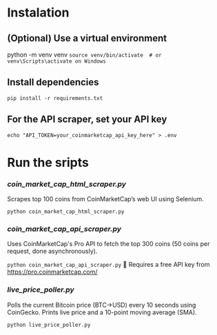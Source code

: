 # Instalation

## (Optional) Use a virtual environment
python -m venv venv
`source venv/bin/activate  # or venv\Scripts\activate on Windows`

## Install dependencies
`pip install -r requirements.txt`

## For the API scraper, set your API key
`echo "API_TOKEN=your_coinmarketcap_api_key_here" > .env`


# Run the sripts
### *coin_market_cap_html_scraper.py*
Scrapes top 100 coins from CoinMarketCap’s web UI using Selenium.

`python coin_market_cap_html_scraper.py`

### *coin_market_cap_api_scraper.py*
Uses CoinMarketCap's Pro API to fetch the top 300 coins (50 coins per request, done asynchronously).

`python coin_market_cap_api_scraper.py`
📌 Requires a free API key from https://pro.coinmarketcap.com/

### *live_price_poller.py*
Polls the current Bitcoin price (BTC→USD) every 10 seconds using CoinGecko. Prints live price and a 10-point moving average (SMA).

`python live_price_poller.py`
